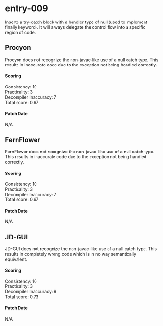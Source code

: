 # entry-009
Inserts a try-catch block with a handler type of null (used to implement finally
keyword). It will always delegate the control flow into a specific region of code.

## Procyon
Procyon does not recognize the non-javac-like use of a null catch type. This
results in inaccurate code due to the exception not being handled correctly.

#### Scoring
Consistency: 10  
Practicality: 3  
Decompiler Inaccuracy: 7  
Total score: 0.67  

#### Patch Date
N/A

## FernFlower
FernFlower does not recognize the non-javac-like use of a null catch type.
This results in inaccurate code due to the exception not being handled correctly.

#### Scoring
Consistency: 10  
Practicality: 3  
Decompiler Inaccuracy: 7  
Total score: 0.67  

#### Patch Date
N/A

## JD-GUI
JD-GUI does not recognize the non-javac-like use of a null catch type. This
results in completely wrong code which is in no way semantically equivalent.

#### Scoring
Consistency: 10  
Practicality: 3  
Decompiler Inaccuracy: 9  
Total score: 0.73  

#### Patch Date
N/A
